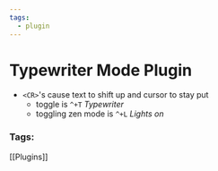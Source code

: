```yaml
---
tags:
  - plugin
---
```

# Typewriter Mode Plugin
- `<CR>`'s cause text to shift up and cursor to stay put
	- toggle is `^+T` *Typewriter*
	- toggling zen mode is `^+L` *Lights on*

### Tags:
[[Plugins]]